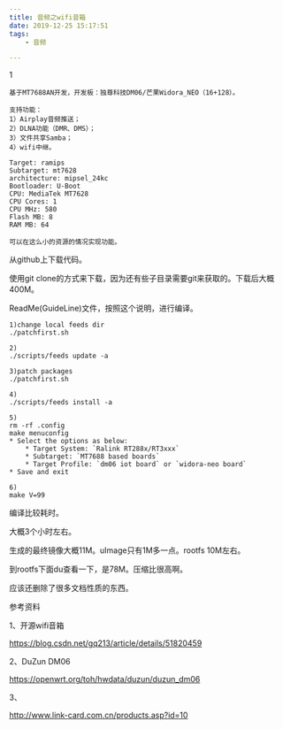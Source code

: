 ```yaml
---
title: 音频之wifi音箱
date: 2019-12-25 15:17:51
tags:
	- 音频

---
```


1

```
基于MT7688AN开发，开发板：独尊科技DM06/芒果Widora_NEO（16+128）。

支持功能：
1）Airplay音频推送；
2）DLNA功能（DMR、DMS）；
3）文件共享Samba；
4）wifi中继。

Target: ramips
Subtarget: mt7628
architecture: mipsel_24kc
Bootloader: U-Boot
CPU: MediaTek MT7628
CPU Cores: 1
CPU MHz: 580
Flash MB: 8
RAM MB: 64

可以在这么小的资源的情况实现功能。
```

从github上下载代码。

使用git clone的方式来下载，因为还有些子目录需要git来获取的。下载后大概400M。

ReadMe(GuideLine)文件，按照这个说明，进行编译。

```
1)change local feeds dir
./patchfirst.sh

2)
./scripts/feeds update -a

3)patch packages
./patchfirst.sh

4)
./scripts/feeds install -a

5)
rm -rf .config
make menuconfig
* Select the options as below:
    * Target System: `Ralink RT288x/RT3xxx`
    * Subtarget: `MT7688 based boards`
    * Target Profile: `dm06 iot board` or `widora-neo board`
* Save and exit

6)
make V=99
```

编译比较耗时。

大概3个小时左右。

生成的最终镜像大概11M。uImage只有1M多一点。rootfs 10M左右。

到rootfs下面du查看一下，是78M。压缩比很高啊。

应该还删除了很多文档性质的东西。



参考资料

1、开源wifi音箱

https://blog.csdn.net/gq213/article/details/51820459

2、DuZun DM06

https://openwrt.org/toh/hwdata/duzun/duzun_dm06

3、

http://www.link-card.com.cn/products.asp?id=10